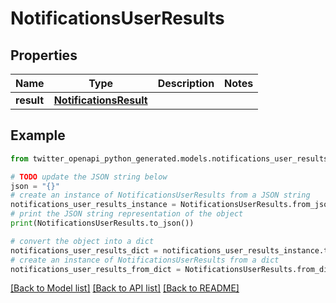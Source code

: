 # NotificationsUserResults


## Properties

Name | Type | Description | Notes
------------ | ------------- | ------------- | -------------
**result** | [**NotificationsResult**](NotificationsResult.md) |  | 

## Example

```python
from twitter_openapi_python_generated.models.notifications_user_results import NotificationsUserResults

# TODO update the JSON string below
json = "{}"
# create an instance of NotificationsUserResults from a JSON string
notifications_user_results_instance = NotificationsUserResults.from_json(json)
# print the JSON string representation of the object
print(NotificationsUserResults.to_json())

# convert the object into a dict
notifications_user_results_dict = notifications_user_results_instance.to_dict()
# create an instance of NotificationsUserResults from a dict
notifications_user_results_from_dict = NotificationsUserResults.from_dict(notifications_user_results_dict)
```
[[Back to Model list]](../README.md#documentation-for-models) [[Back to API list]](../README.md#documentation-for-api-endpoints) [[Back to README]](../README.md)


